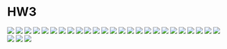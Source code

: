 # HW3
![](1.2.jpg)
![](1.3.jpg)
![](1.4.jpg)
![](1.4(1).jpg)
![](1.4(2).jpg)
![](1.5.jpg)
![](1.6.jpg)
![](2(1).jpg)
![](2(2).jpg)
![](2(3).jpg)
![](2(4).jpg)
![](2(5).jpg)
![](2(6).jpg)
![](2.1(1).jpg)
![](2.1(2).jpg)
![](2.1(3).jpg)
![](2.1(4).jpg)
![](2.1(5).jpg)
![](2.1(6).jpg)
![](2.2(1).jpg)
![](2.2(2).jpg)
![](2.2(3).jpg)
![](2.2(4).jpg)
![](2.2(5).jpg)
![](2.2(6).jpg)
![](3-2.jpg)
![](ipm.jpg)
![](вывод.jpg)
